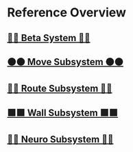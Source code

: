 # Reference Overview

## [🔷🔷 Beta System 🔷🔷](/reference/Beta/BetaOverview)

## [🟠🟠 Move Subsystem 🟠🟠](/reference/Move/MoveOverview)

## [🔺🔺 Route Subsystem 🔺🔺](/reference/Route/RouteOverview)

## [🟩🟩 Wall Subsystem 🟩🟩](/reference/Wall/WallOverview)

## [💜💜 Neuro Subsystem 💜💜](/reference/Neuro/NeuroOverview)